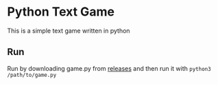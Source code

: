 # Python Text Game
This is a simple text game written in python
## Run
Run by downloading game.py from [releases](https://github.com/Sid220/python-text-game/releases/tag/run) and then run it with `python3 /path/to/game.py`
